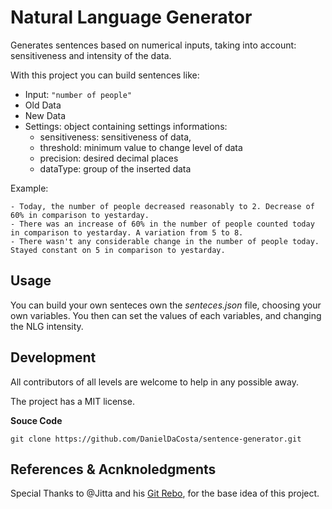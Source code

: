 # Natural Language Generator
Generates sentences based on numerical inputs, taking into account: sensitiveness and intensity of the data.

With this project you can build sentences like:
- Input: `"number of people"`
- Old Data
- New Data
- Settings: object containing settings informations:
   * sensitiveness: sensitiveness of data,
   * threshold: minimum value to change level of data
   * precision: desired decimal places
   * dataType: group of the inserted data


Example: 
```
- Today, the number of people decreased reasonably to 2. Decrease of 60% in comparison to yestarday.
- There was an increase of 60% in the number of people counted today in comparison to yestarday. A variation from 5 to 8.
- There wasn't any considerable change in the number of people today. Stayed constant on 5 in comparison to yestarday.
```

## Usage
You can build your own senteces own the *senteces.json* file, choosing your own variables.
You then can set the values of each variables, and changing the NLG intensity.

## Development

All contributors of all levels are welcome to help in any possible away.

The project has a MIT license.

**Souce Code**
```
git clone https://github.com/DanielDaCosta/sentence-generator.git
```

## References & Acnknoledgments
Special Thanks to @Jitta and his [Git Rebo](https://github.com/jitta/Natural-Language-Generation), for the base idea of this project.
